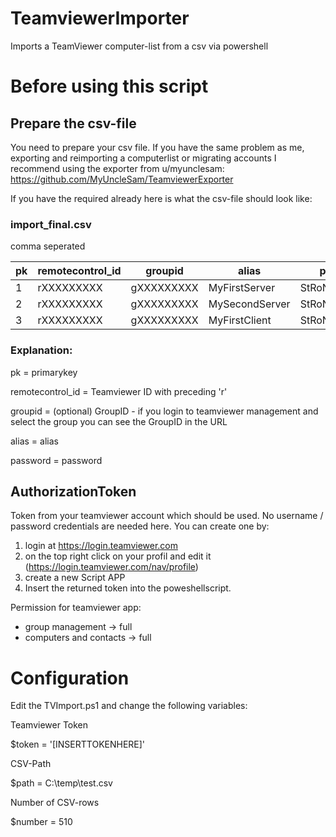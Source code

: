# TeamviewerImporter
Imports a TeamViewer computer-list from a csv via powershell

# Before using this script

## Prepare the csv-file

You need to prepare your csv file. If you have the same problem as me, exporting and reimporting a computerlist or migrating accounts I recommend using the exporter from u/myunclesam:
https://github.com/MyUncleSam/TeamviewerExporter

If you have the required already here is what the csv-file should look like:

### import_final.csv

comma seperated

pk|remotecontrol_id|groupid|alias|password
---|---| --- | --- | ---
1|rXXXXXXXXX|gXXXXXXXXX|MyFirstServer|StRoNgPaSsWoRd
2|rXXXXXXXXX|gXXXXXXXXX|MySecondServer|StRoNgPaSsWoRd
3|rXXXXXXXXX|gXXXXXXXXX|MyFirstClient|StRoNgPaSsWoRd

### Explanation:

pk = primarykey

remotecontrol_id = Teamviewer ID with preceding 'r'

groupid = (optional) GroupID - if you login to teamviewer management and select the group you can see the GroupID in the URL

alias = alias

password = password

## AuthorizationToken
Token from your teamviewer account which should be used. No username / password credentials are needed here. You can create one by:
1. login at https://login.teamviewer.com
2. on the top right click on your profil and edit it (https://login.teamviewer.com/nav/profile)
3. create a new Script APP
4. Insert the returned token into the poweshellscript.

Permission for teamviewer app:
- group management -> full
- computers and contacts -> full

# Configuration

Edit the TVImport.ps1 and change the following variables:

Teamviewer Token

$token = '[INSERTTOKENHERE]'


CSV-Path

$path = C:\temp\test.csv


Number of CSV-rows

$number = 510
